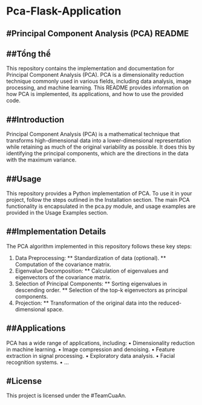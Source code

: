 # Pca-Flask-Application

#Principal Component Analysis (PCA) README
----

##Tổng thể
---------
This repository contains the implementation and documentation for Principal Component Analysis (PCA). PCA is a dimensionality reduction technique commonly used in various fields, including data analysis, image processing, and machine learning. This README provides information on how PCA is implemented, its applications, and how to use the provided code.


##Introduction
---------
Principal Component Analysis (PCA) is a mathematical technique that transforms high-dimensional data into a lower-dimensional representation while retaining as much of the original variability as possible. It does this by identifying the principal components, which are the directions in the data with the maximum variance.

##Usage
--------
This repository provides a Python implementation of PCA. To use it in your project, follow the steps outlined in the Installation section. The main PCA functionality is encapsulated in the pca.py module, and usage examples are provided in the Usage Examples section.


##Implementation Details
-------
The PCA algorithm implemented in this repository follows these key steps:
1.	Data Preprocessing:
** Standardization of data (optional).
** Computation of the covariance matrix.
2.	Eigenvalue Decomposition:
** Calculation of eigenvalues and eigenvectors of the covariance matrix.
3.	Selection of Principal Components:
** Sorting eigenvalues in descending order.
** Selection of the top-k eigenvectors as principal components.
4.	Projection:
** Transformation of the original data into the reduced-dimensional space.

##Applications
---------------
PCA has a wide range of applications, including:
•	Dimensionality reduction in machine learning.
•	Image compression and denoising.
•	Feature extraction in signal processing.
•	Exploratory data analysis.
•	Facial recognition systems.
•	...

#License
--------------------------------------------
This project is licensed under the #TeamCuaAn.

